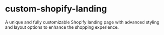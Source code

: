 # custom-shopify-landing
A unique and fully customizable Shopify landing page with advanced styling and layout options to enhance the shopping experience.
